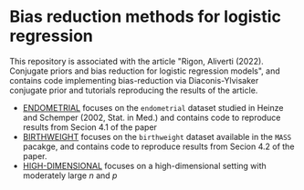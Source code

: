 # Bias reduction methods for logistic regression
This repository is associated with the article "Rigon, Aliverti (2022). Conjugate priors and bias reduction for logistic regression models", and contains code implementing bias-reduction via
Diaconis-Ylvisaker conjugate prior and tutorials reproducing the results of the article.

- [ENDOMETRIAL](./ENDOMETRIAL) focuses on the `endometrial` dataset studied in Heinze and Schemper (2002, Stat. in Med.) and contains code to reproduce results from Secion 4.1 of the paper
- [BIRTHWEIGHT](./BIRTHWEIGHT) focuses on the `birthweight` dataset available in the `MASS` pacakge, and contains code to reproduce results from Secion 4.2 of the paper. 
- [HIGH-DIMENSIONAL](./HIGH-DIMENSIONAL) focuses on a high-dimensional setting with moderately large $n$ and $p$ 
